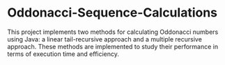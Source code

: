 # Oddonacci-Sequence-Calculations
This project implements two methods for calculating Oddonacci numbers using Java: a linear tail-recursive approach and a multiple recursive approach. These methods are implemented to study their performance in terms of execution time and efficiency.
